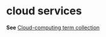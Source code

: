 # cloud services

**See** [Cloud-computing term collection](/style-guide/a-z-word-list-term-collections/term-collections/cloud-computing-terms)
